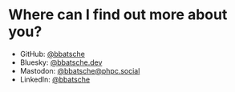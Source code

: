 # Where can I find out more about you? <!-- .element: style="font-size: 3em" -->

- GitHub: [@bbatsche](https://github.com/bbatsche)
- Bluesky: [@bbatsche.dev](https://bsky.app/profile/bbatsche.dev)
- Mastodon: [@bbatsche@phpc.social](https://phpc.social/@bbatsche)
- LinkedIn: [@bbatsche](https://www.linkedin.com/in/bbatsche/)
